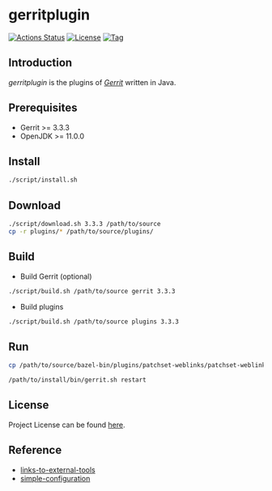 # gerritplugin

[![Actions Status](https://github.com/craftslab/gerritplugin/workflows/CI/badge.svg?branch=master&event=push)](https://github.com/craftslab/gerritplugin/actions?query=workflow%3ACI)
[![License](https://img.shields.io/github/license/craftslab/gerritplugin.svg?color=brightgreen)](https://github.com/craftslab/gerritplugin/blob/master/LICENSE)
[![Tag](https://img.shields.io/github/tag/craftslab/gerritplugin.svg?color=brightgreen)](https://github.com/craftslab/gerritplugin/tags)



## Introduction

*gerritplugin* is the plugins of *[Gerrit](https://www.gerritcodereview.com/)* written in Java.



## Prerequisites

- Gerrit >= 3.3.3
- OpenJDK >= 11.0.0



## Install

```bash
./script/install.sh
```



## Download

```bash
./script/download.sh 3.3.3 /path/to/source
cp -r plugins/* /path/to/source/plugins/
```



## Build

- Build Gerrit (optional)

```bash
./script/build.sh /path/to/source gerrit 3.3.3
```



- Build plugins

```bash
./script/build.sh /path/to/source plugins 3.3.3
```



## Run

```bash
cp /path/to/source/bazel-bin/plugins/patchset-weblinks/patchset-weblinks.jar /path/to/install/plugins/

/path/to/install/bin/gerrit.sh restart
```



## License

Project License can be found [here](LICENSE).



## Reference

- [links-to-external-tools](https://gerrit-review.googlesource.com/Documentation/dev-plugins.html#links-to-external-tools)
- [simple-configuration](https://gerrit-review.googlesource.com/Documentation/dev-plugins.html#simple-configuration)
